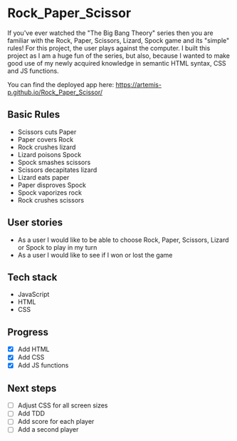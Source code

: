 # Rock_Paper_Scissor

If you've ever watched the "The Big Bang Theory" series then you are familiar with the Rock, Paper, Scissors, Lizard, Spock game and its "simple" rules! For this project, the user plays against the computer. I built this project as I am a huge fun of the series, but also, because I wanted to make good use of my newly acquired knowledge in semantic HTML syntax, CSS and JS functions.

You can find the deployed app here: https://artemis-p.github.io/Rock_Paper_Scissor/


## Basic Rules
- Scissors cuts Paper
- Paper covers Rock
- Rock crushes lizard
- Lizard poisons Spock
- Spock smashes scissors
- Scissors decapitates lizard
- Lizard eats paper
- Paper disproves Spock
- Spock vaporizes rock
- Rock crushes scissors


## User stories
- As a user I would like to be able to choose Rock, Paper, Scissors, Lizard or Spock to play in my turn
- As a user I would like to see if I won or lost the game


## Tech stack
- JavaScript
- HTML
- CSS

## Progress
- [x] Add HTML
- [x] Add CSS
- [x] Add JS functions 

## Next steps
- [ ] Adjust CSS for all screen sizes
- [ ] Add TDD
- [ ] Add score for each player
- [ ] Add a second player
